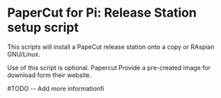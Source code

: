 # PaperCut for Pi: Release Station setup script
This scripts will install a PapeCut release station
onto a copy or RAspian GNU/Linux.

Use of this script is optional. Papercut Provide a
pre-created image for download form their website.

\#TODO -- Add more informationfi
